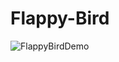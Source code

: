 # Flappy-Bird
![FlappyBirdDemo](https://github.com/varshigak/Flappy-Bird/assets/142120820/ab678c98-768d-44f5-a0a8-d75b9d962d8e)
